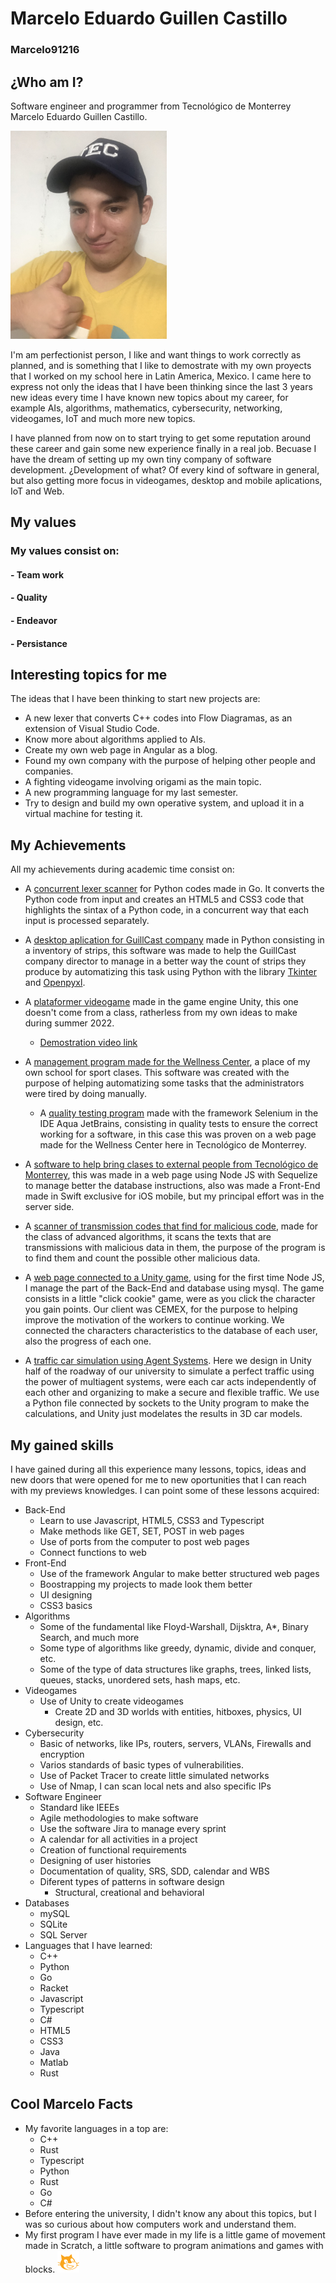 ﻿# Marcelo Eduardo Guillen Castillo
### Marcelo91216

## ¿Who am I?
Software engineer and programmer from Tecnológico de Monterrey Marcelo Eduardo Guillen Castillo.

<img src="./img/mi_perfil.jpg" width="250px"></img>

I'm am perfectionist person, I like and want things to work correctly as planned, and is something that I like to demostrate with my own proyects that I worked on my school here in Latin America, Mexico. 
I came here to express not only the ideas that I have been thinking since the last 3 years new ideas every time I have known new topics about my career, for example AIs, algorithms, mathematics, cybersecurity, networking, videogames, IoT and much more new topics.

I have planned from now on to start trying to get some reputation around these career and gain some new experience finally in a real job. Becuase I have the dream of setting up my own tiny company of software development. ¿Development of what? Of every kind of software in general, but also getting more focus in videogames, desktop and mobile aplications, IoT and Web.

## My values
### My values consist on:
#### - Team work
#### - Quality
#### - Endeavor
#### - Persistance

## Interesting topics for me
The ideas that I have been thinking to start new projects are:
- A new lexer that converts C++ codes into Flow Diagramas, as an extension of Visual Studio Code.
- Know more about algorithms applied to AIs.
- Create my own web page in Angular as a blog.
- Found my own company with the purpose of helping other people and companies.
- A fighting videogame involving origami as the main topic.
- A new programming language for my last semester.
- Try to design and build my own operative system, and upload it in a virtual machine for testing it.

## My Achievements
All my achievements during academic time consist on:
- A [concurrent lexer scanner](https://github.com/Marcelo91216/Implementacion-reto-con-go-lexer-concurrente.git) for Python codes made in Go. It converts the Python code from input and creates an HTML5 and CSS3 code that highlights the sintax of a Python code, in a concurrent way that each input is processed separately.

- A [desktop aplication for GuillCast company](https://github.com/Marcelo91216/ProgramaDeGuillCast.git) made in Python consisting in a inventory of strips, this software was made to help the GuillCast company director to manage in a better way the count of strips they produce by automatizing this task using Python with the library [Tkinter](https://docs.python.org/es/3/library/tkinter.html) and [Openpyxl](https://openpyxl.readthedocs.io/en/stable/).

- A [plataformer videogame](https://marcelo91216.itch.io/little-man-adventure-web-version?secret=Ifa1PVyYlTtPJZBmjjakPa5uRys) made in the game engine Unity, this one doesn't come from a class, ratherless from my own ideas to make during summer 2022.
  - [Demostration video link](https://www.youtube.com/embed/NiU8EkUTi5k)
 <!-- <iframe width="560" height="315" src="https://www.youtube.com/embed/NiU8EkUTi5k" title="YouTube video player" frameborder="0" allow="accelerometer; autoplay; clipboard-write; encrypted-media; gyroscope; picture-in-picture; web-share" allowfullscreen></iframe> -->
 <!-- <iframe frameborder="0" src="https://itch.io/embed-upload/6976926?color=285369" allowfullscreen="" width="1000" height="720"><a href="https://marcelo91216.itch.io/little-man-adventure-web-version">Play Little Man Adventure (Web Version) on itch.io</a></iframe> -->

- A [management program made for the Wellness Center](https://github.com/5100-chap/Wellness-SRAD.git), a place of my own school for sport clases. This software was created with the purpose of helping automatizing some tasks that the administrators were tired by doing manually.

  - A [quality testing program](https://github.com/Marcelo91216/Wellness-srad-calidad.git) made with the framework Selenium in the IDE Aqua JetBrains, consisting in quality tests to ensure the correct working for a software, in this case this was proven on a web page made for the Wellness Center here in Tecnológico de Monterrey.

- A [software to help bring clases to external people from Tecnológico de Monterrey](https://github.com/ongorio/TC2007Bserver.git), this was made in a web page using Node JS with Sequelize to manage better the database instructions, also was made a Front-End made in Swift exclusive for iOS mobile, but my principal effort was in the server side.

- A [scanner of transmission codes that find for malicious code](https://github.com/Marcelo91216/llamadoActInt1.git), made for the class of advanced algorithms, it scans the texts that are transmissions with malicious data in them, the purpose of the program is to find them and count the possible other malicious data.

- A [web page connected to a Unity game](https://github.com/PabloGZ9/TC2005B_Crusaders.git), using for the first time Node JS, I manage the part of the Back-End and database using mysql. The game consists in a little "click cookie" game, were as you click the character you gain points. Our client was CEMEX, for the purpose to helping improve the motivation of the workers to continue working. We connected the characters characteristics to the database of each user, also the progress of each one.

- A [traffic car simulation using Agent Systems](https://github.com/alex-moons/TC2008B.git). Here we design in Unity half of the roadway of our university to simulate a perfect traffic using the power of multiagent systems, were each car acts independently of each other and organizing to make a secure and flexible traffic. We use a Python file connected by sockets to the Unity program to make the calculations, and Unity just modelates the results in 3D car models. 

## My gained skills
I have gained during all this experience many lessons, topics, ideas and new doors that were opened for me to new oportunities that I can reach with my previews knowledges.
I can point some of these lessons acquired:
- Back-End 
  - Learn to use Javascript, HTML5, CSS3 and Typescript
  - Make methods like GET, SET, POST in web pages
  - Use of ports from the computer to post web pages
  - Connect functions to web 
- Front-End
  - Use of the framework Angular to make better structured web pages
  - Boostrapping my projects to made look them better
  - UI designing
  - CSS3 basics
- Algorithms
  - Some of the fundamental like Floyd-Warshall, Dijsktra, A*, Binary Search, and much more
  - Some type of algorithms like greedy, dynamic, divide and conquer, etc.
  - Some of the type of data structures like graphs, trees, linked lists, queues, stacks, unordered sets, hash maps, etc.
- Videogames
  - Use of Unity to create videogames
    - Create 2D and 3D worlds with entities, hitboxes, physics, UI design, etc.
- Cybersecurity
  - Basic of networks, like IPs, routers, servers, VLANs, Firewalls and encryption
  - Varios standards of basic types of vulnerabilities.
  - Use of Packet Tracer to create little simulated networks
  - Use of Nmap, I can scan local nets and also specific IPs
- Software Engineer
  - Standard like IEEEs 
  - Agile methodologies to make software
  - Use the software Jira to manage every sprint
  - A calendar for all activities in a project
  - Creation of functional requirements
  - Designing of user histories
  - Documentation of quality, SRS, SDD, calendar and WBS
  - Diferent types of patterns in software design
    - Structural, creational and behavioral
- Databases
  - mySQL
  - SQLite
  - SQL Server
- Languages that I have learned:
  - C++
  - Python
  - Go
  - Racket
  - Javascript
  - Typescript
  - C#
  - HTML5
  - CSS3
  - Java
  - Matlab
  - Rust

## Cool Marcelo Facts
* My favorite languages in a top are: 
  * C++
  * Rust
  * Typescript
  * Python
  * Rust
  * Go
  * C#
* Before entering the university, I didn't know any about this topics, but I was so curious about how computers work and understand them.
* My first program I have ever made in my life is a little game of movement made in Scratch, a little software to program animations and games with blocks.  <img src="./img/scratch.png" width="35px"></img>
